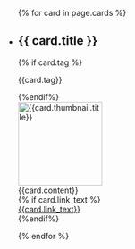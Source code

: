 <ul class="usa-card-group">
  {% for card in page.cards %}
  <li class="usa-card usa-card--flag desktop:grid-col-12 usa-card--media-left">
    <div class="usa-card__container__flag-default">
      <div class="usa-card__header">
        <h2 class="usa-card__heading">{{ card.title }}</h2>
        {% if card.tag %}<p class="card-tag">{{card.tag}}</p>{%endif%}
      </div>
      <div class="usa-card__media usa-card__media--inset">
        <div class="usa-card__img">
          <img style="height: 150px; width: auto;"
            src="{{card.thumbnail.url}}"
            alt="{{card.thumbnail.title}}"
          />
        </div>
      </div>
      <div class="usa-card__body">
        {{card.content}}
      </div>
      {% if card.link_text %}
      <div class="usa-card__footer">
        <a href="{{card.link}}">{{card.link_text}}</a>
      </div>
      {%endif%}
    </div>
  </li>
            
  {% endfor %}
  </ul>